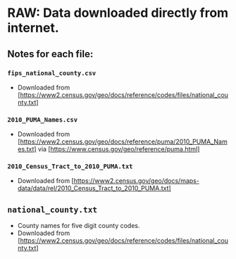 # RAW: Data downloaded directly from internet.

## Notes for each file:

### `fips_national_county.csv`

- Downloaded from [https://www2.census.gov/geo/docs/reference/codes/files/national_county.txt]

### `2010_PUMA_Names.csv`

- Downloaded from [https://www2.census.gov/geo/docs/reference/puma/2010_PUMA_Names.txt] via [https://www.census.gov/geo/reference/puma.html]

### `2010_Census_Tract_to_2010_PUMA.txt`

- Downloaded from [https://www2.census.gov/geo/docs/maps-data/data/rel/2010_Census_Tract_to_2010_PUMA.txt]

## `national_county.txt`

- County names for five digit county codes.
- Downloaded from [https://www2.census.gov/geo/docs/reference/codes/files/national_county.txt]